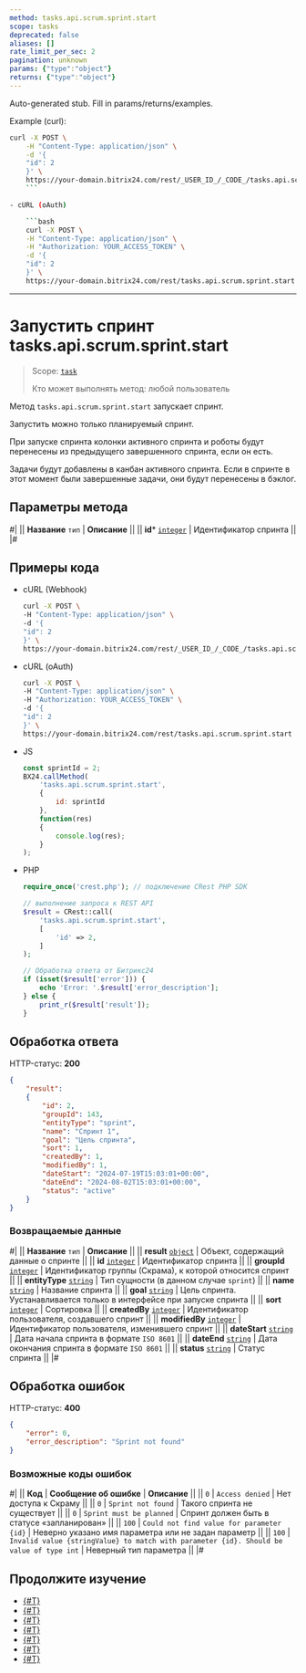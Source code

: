 ```yaml
---
method: tasks.api.scrum.sprint.start
scope: tasks
deprecated: false
aliases: []
rate_limit_per_sec: 2
pagination: unknown
params: {"type":"object"}
returns: {"type":"object"}
---
```


Auto-generated stub. Fill in params/returns/examples.

Example (curl):

```bash
curl -X POST \
    -H "Content-Type: application/json" \
    -d '{
    "id": 2
    }' \
    https://your-domain.bitrix24.com/rest/_USER_ID_/_CODE_/tasks.api.scrum.sprint.start
    ```

- cURL (oAuth)

    ```bash
    curl -X POST \
    -H "Content-Type: application/json" \
    -H "Authorization: YOUR_ACCESS_TOKEN" \
    -d '{
    "id": 2
    }' \
    https://your-domain.bitrix24.com/rest/tasks.api.scrum.sprint.start
```

---

# Запустить спринт tasks.api.scrum.sprint.start

> Scope: [`task`](../../../scopes/permissions.md)
>
> Кто может выполнять метод: любой пользователь

Метод `tasks.api.scrum.sprint.start` запускает спринт.

Запустить можно только планируемый спринт.

При запуске спринта колонки активного спринта и роботы будут перенесены из предыдущего завершенного спринта, если он есть.

Задачи будут добавлены в канбан активного спринта. Если в спринте в этот момент были завершенные задачи, они будут перенесены в бэклог.

## Параметры метода



#|
|| **Название**
`тип` | **Описание** ||
|| **id***
[`integer`](../../../data-types.md) | Идентификатор спринта ||
|#

## Примеры кода





- cURL (Webhook)

    ```bash
    curl -X POST \
    -H "Content-Type: application/json" \
    -d '{
    "id": 2
    }' \
    https://your-domain.bitrix24.com/rest/_USER_ID_/_CODE_/tasks.api.scrum.sprint.start
    ```

- cURL (oAuth)

    ```bash
    curl -X POST \
    -H "Content-Type: application/json" \
    -H "Authorization: YOUR_ACCESS_TOKEN" \
    -d '{
    "id": 2
    }' \
    https://your-domain.bitrix24.com/rest/tasks.api.scrum.sprint.start
    ```

- JS

    ```js
    const sprintId = 2;
    BX24.callMethod(
        'tasks.api.scrum.sprint.start',
        {
            id: sprintId
        },
        function(res)
        {
            console.log(res);
        }
    );
    ```

- PHP

    ```php
    require_once('crest.php'); // подключение CRest PHP SDK

    // выполнение запроса к REST API
    $result = CRest::call(
        'tasks.api.scrum.sprint.start',
        [
            'id' => 2,
        ]
    );

    // Обработка ответа от Битрикс24
    if (isset($result['error'])) {
        echo 'Error: '.$result['error_description'];
    } else {
        print_r($result['result']);
    }
    ```



## Обработка ответа

HTTP-статус: **200**

```json
{
    "result":
    {
        "id": 2,
        "groupId": 143,
        "entityType": "sprint",
        "name": "Спринт 1",
        "goal": "Цель спринта",
        "sort": 1,
        "createdBy": 1,
        "modifiedBy": 1,
        "dateStart": "2024-07-19T15:03:01+00:00",
        "dateEnd": "2024-08-02T15:03:01+00:00",
        "status": "active"
    }
}
```

### Возвращаемые данные

#|
|| **Название**
`тип` | **Описание** ||
|| **result** 
[`object`](../../../data-types.md) | Объект, содержащий данные о спринте ||
|| **id** 
[`integer`](../../../data-types.md) | Идентификатор спринта ||
|| **groupId** 
[`integer`](../../../data-types.md) | Идентификатор группы (Скрама), к которой относится спринт ||
|| **entityType** 
[`string`](../../../data-types.md) | Тип сущности (в данном случае `sprint`) ||
|| **name** 
[`string`](../../../data-types.md) | Название спринта ||
|| **goal** 
[`string`](../../../data-types.md) | Цель спринта. Уустанавливается только в интерфейсе при запуске спринта ||
|| **sort** 
[`integer`](../../../data-types.md) | Сортировка ||
|| **createdBy** 
[`integer`](../../../data-types.md) | Идентификатор пользователя, создавшего спринт ||
|| **modifiedBy** 
[`integer`](../../../data-types.md) | Идентификатор пользователя, изменившего спринт ||
|| **dateStart** 
[`string`](../../../data-types.md) | Дата начала спринта в формате `ISO 8601` ||
|| **dateEnd** 
[`string`](../../../data-types.md) | Дата окончания спринта в формате `ISO 8601` ||
|| **status** 
[`string`](../../../data-types.md) | Статус спринта ||
|#

## Обработка ошибок

HTTP-статус: **400**

```json
{
    "error": 0,
    "error_description": "Sprint not found"
}
```



### Возможные коды ошибок

#|
|| **Код** | **Cообщение об ошибке** | **Описание** ||
|| `0` | `Access denied` | Нет доступа к Скраму ||
|| `0` | `Sprint not found` | Такого спринта не существует ||
|| `0` | `Sprint must be planned` | Спринт должен быть в статусе «запланирован» ||
|| `100` | `Could not find value for parameter {id}` | Неверно указано имя параметра или не задан параметр ||
|| `100` | `Invalid value {stringValue} to match with parameter {id}. Should be value of type int` | Неверный тип параметра ||
|#



## Продолжите изучение

- [{#T}](./tasks-api-scrum-sprint-add.md)
- [{#T}](./tasks-api-scrum-sprint-update.md)
- [{#T}](./tasks-api-scrum-sprint-complete.md)
- [{#T}](./tasks-api-scrum-sprint-get.md)
- [{#T}](./tasks-api-scrum-sprint-list.md)
- [{#T}](./tasks-api-scrum-sprint-delete.md)
- [{#T}](./tasks-api-scrum-sprint-get-fields.md)
